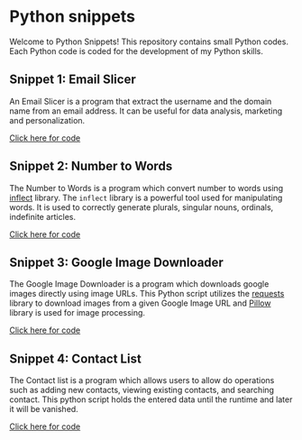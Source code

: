 # Python snippets

Welcome to Python Snippets! This repository contains small Python codes. Each Python code is coded for the development of my Python skills.

## Snippet 1: Email Slicer

An Email Slicer is a program that extract the username and the domain name from an email address. It can be useful for data analysis, marketing and personalization.

[Click here for code](Email_slicer.py)

## Snippet 2: Number to Words

The Number to Words is a program which convert number to words using [inflect](https://pypi.org/project/inflect/) library. The `inflect` library is a powerful tool used for manipulating words. It is used to correctly generate plurals, singular nouns, ordinals, indefinite articles.

[Click here for code](Number_to_words.py)

## Snippet 3: Google Image Downloader

The Google Image Downloader is a program which downloads google images directly using image URLs. This Python script utilizes the [requests](https://pypi.org/project/requests/) library to download images from a given Google Image URL and [Pillow](https://pypi.org/project/pillow/) library is used for image processing.

[Click here for code](Google_image_downloader.py)

## Snippet 4: Contact List

The Contact list is a program which allows users to allow do operations such as adding new contacts, viewing existing contacts, and searching contact. This python script holds the entered data until the runtime and later it will be vanished.

[Click here for code](Contact_list.py)

